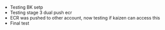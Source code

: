 - Testing BK setp
- Testing stage 3 dual push ecr
- ECR was pushed to other account, now testing if kaizen can access this
- Final test

